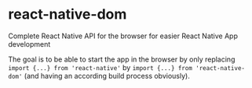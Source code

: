 # react-native-dom
Complete React Native API for the browser for easier React Native App development

The goal is to be able to start the app in the browser by only replacing `import {...} from 'react-native'` by `import {...} from 'react-native-dom'` (and having an according build process obviously).

<!--
https://gist.github.com/coolaj86/1318304
https://docs.npmjs.com/getting-started/publishing-npm-packages
-->
